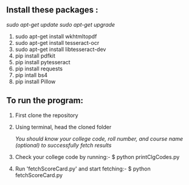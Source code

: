 ## Install these packages : 

_sudo apt-get update_
_sudo apt-get upgrade_

1. sudo apt-get install wkhtmltopdf
2. sudo apt-get install tesseract-ocr
3. sudo apt-get install libtesseract-dev
4. pip install pdfkit
5. pip install pytesseract
6. pip install requests
7. pip intall bs4
8. pip install Pillow

## To run the program:

1. First clone the repository
2. Using terminal, head the cloned folder

   _You should know your college code, roll number, and course name (optional) to successfully fetch results_ 
3. Check your college code by running:- $ python printClgCodes.py
4. Run 'fetchScoreCard.py' and start fetching:- $ python fetchScoreCard.py
